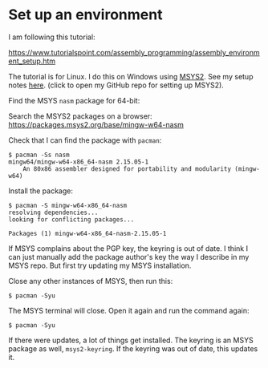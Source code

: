 # Set up an environment

I am following this tutorial:

https://www.tutorialspoint.com/assembly_programming/assembly_environment_setup.htm

The tutorial is for Linux. I do this on Windows using
[MSYS2](https://www.msys2.org/). See my setup notes [here]().
(click to open my GitHub repo for setting up MSYS2).

Find the MSYS `nasm` package for 64-bit:

Search the MSYS2 packages on a browser: https://packages.msys2.org/base/mingw-w64-nasm

Check that I can find the package with `pacman`:

```search-for-nasm
$ pacman -Ss nasm
mingw64/mingw-w64-x86_64-nasm 2.15.05-1
    An 80x86 assembler designed for portability and modularity (mingw-w64)
```

Install the package:

```install-nasm
$ pacman -S mingw-w64-x86_64-nasm
resolving dependencies...
looking for conflicting packages...

Packages (1) mingw-w64-x86_64-nasm-2.15.05-1
```

If MSYS complains about the PGP key, the keyring is out of date.
I think I can just manually add the package author's key the way
I describe in my MSYS repo. But first try updating my MSYS
installation.

Close any other instances of MSYS, then run this:

```update-MSYS
$ pacman -Syu
```

The MSYS terminal will close. Open it again and run the command
again:


```update-MSYS
$ pacman -Syu
```

If there were updates, a lot of things get installed. The keyring
is an MSYS package as well, `msys2-keyring`. If the keyring was
out of date, this updates it.
